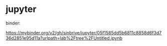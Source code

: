 # jupyter

binder:

https://mybinder.org/v2/gh/sinbrive/jupyter/05f1585dd5b6811c8858d6f3d736d2851e95d11a?urlpath=lab%2Ftree%2FUntitled.ipynb
